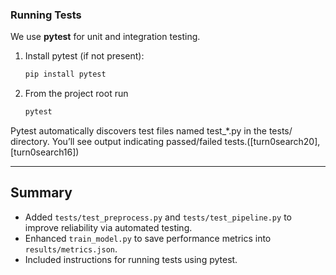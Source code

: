 ###  Running Tests

We use **pytest** for unit and integration testing.

1. Install pytest (if not present):

   ```bash
   pip install pytest
2. From the project root run
   ```bash
   pytest

   
Pytest automatically discovers test files named test_*.py in the tests/ directory. You’ll see output indicating passed/failed tests.([turn0search20], [turn0search16])
 
---

##  Summary

- Added `tests/test_preprocess.py` and `tests/test_pipeline.py` to improve reliability via automated testing.
- Enhanced `train_model.py` to save performance metrics into `results/metrics.json`.
- Included instructions for running tests using pytest.


